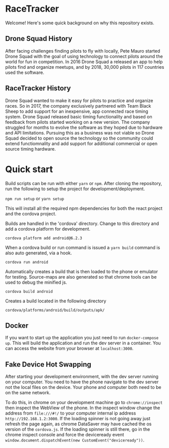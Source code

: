 # RaceTracker
Welcome! Here's some quick background on why this repository exists.

## Drone Squad History
After facing challenges finding pilots to fly with locally, Pete Mauro started Drone Squad with the goal of using technology to connect pilots around the world for fun in competition. In 2016 Drone Squad a released an app to help pilots find and organize meetups, and by 2018, 30,000 pilots in 117 countries used the software. 

## RaceTracker History
Drone Squad wanted to make it easy for pilots to practice and organize races. So in 2017, the company exclusively partnered with Team Black Sheep to add support for an inexpensive, app connected race timing system. Drone Squad released basic timing functionality and based on feedback from pilots started working on a new version. The company struggled for months to evolve the software as they hoped due to hardware and API limitations. Pursuing this as a business was not viable so Drone Squad decided to open source the technology so the community could extend functiomnality and add support for additional commercial or open source timing hardware.

# Quick start

Build scripts can be run with either `yarn` or `npm`. After cloning the repository, run the following to setup the project for development/deployment.

`npm run setup` or `yarn setup`

This will install all the required npm dependencies for both the react project and the cordova project.

Builds are handled in the 'cordova' directory. Change to this directory and add a cordova platform for development.

`cordova platform add android@6.2.3`

When a cordova build or run command is issued a `yarn build` command is also auto generated, via a hook.

`cordova run android`

Automatically creates a build that is then loaded to the phone or emulator for testing. Source-maps are also generated so that chrome tools can be used to debug the minified js.

`cordova build android`

Creates a build located in the following directory

`cordova/platforms/android/build/outputs/apk/`

## Docker

If you want to start up the application you just need to run `docker-compose up`.
This will build the application and run the dev server in a container.
You can access the website from your browser at `localhost:3000`.

## Fake Device Hot Swapping

After starting your development environment, with the dev server running on your computer.
You need to have the phone navigate to the dev server not the local files on the device.
Your phone and computer both need to be on the same network.

To do this, in chrome on your development machine go to `chrome://inspect` then inspect the WebView of the phone.
In the inspect window change the address from `file:///#!/` to your computer internal ip address `http://192.168.1.2:3000`.
If the loading spinner is not going away just refresh the page again, as chrome DataSaver may have cached the os version of the `cordova.js`.
If the loading spinner is still there, go in the chrome inspect console and force the deviceready event `window.document.dispatchEvent(new CustomEvent("deviceready"))`.

